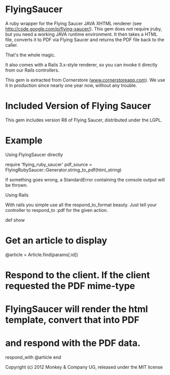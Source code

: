 FlyingSaucer
============

A ruby wrapper for the Flying Saucer JAVA XHTML renderer (see http://code.google.com/p/flying-saucer/).
This gem does not require jruby, but you need a working JAVA runtime environment. It then takes
a HTML file, converts it to PDF via Flying Saucer and returns the PDF file back to the caller.

That's the whole magic.

It also comes with a Rails 3.x-style renderer, so you can invoke it directly from our Rails controllers.

This gem is extracted from Cornerstore (www.cornerstoreapp.com). We use it in production since nearly one
year now, without any trouble.


Included Version of Flying Saucer
=================================
This gem includes version R8 of Flying Saucer, distributed under the LGPL.


Example
=======
Using FlyingSaucer directly

require 'flying_ruby_saucer'
pdf_source = FlyingRubySaucer::Generator.string_to_pdf(html_string)

If something goes wrong, a StandardError containing the console output will be thrown.

Using Rails

With rails you simple use all the respond_to_format beauty. Just tell your controller to
respond_to :pdf for the given action.

def show
  # Get an article to display
  @article = Article.find(params[:id])
  
  # Respond to the client. If the client requested the PDF mime-type
  # FlyingSaucer will render the html template, convert that into PDF
  # and respond with the PDF data.
  respond_with @article
end

Copyright (c) 2012 Monkey & Company UG, released under the MIT license